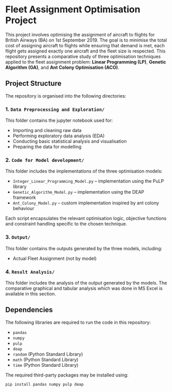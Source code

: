 # Fleet Assignment Optimisation Project

This project involves optimising the assignment of aircraft to flights for British Airways (BA) on 1st September 2019. The goal is to minimise the total cost of assigning aircraft to flights while ensuring that demand is met, each flight gets assigned exactly one aircraft and the fleet size is respected. This repository presents a comparative study of three optimisation techniques applied to the fleet assignment problem: **Linear Programming (LP)**, **Genetic Algorithm (GA)**, and **Ant Colony Optimisation (ACO)**. 
## Project Structure

The repository is organised into the following directories:

### 1. `Data Preprocessing and Exploration/`

This folder contains the jupyter notebook used for:
- Importing and cleaning raw data
- Performing exploratory data analysis (EDA)
- Conducting basic statistical analysis and visualisation
- Preparing the data for modelling

### 2. `Code for Model development/`

This folder includes the implementations of the three optimisation models:
- `Integer_Linear_Programming_Model.py` – implementation using the PuLP library
- `Genetic_Algorithm_Model.py` – implementation using the DEAP framework
- `Ant_Colony_Model.py` – custom implementation inspired by ant colony behaviour

Each script encapsulates the relevant optimisation logic, objective functions and constraint handling specific to the chosen technique.

### 3. `Output/`

This folder contains the outputs generated by the three models, including:
- Actual Fleet Assignment (not by model)


### 4. `Result Analysis/`

This folder includes the analysis of the output generated by the models. The comparative graphical and tabular analysis which was done in MS Excel is available in this section.

## Dependencies

The following libraries are required to run the code in this repository:

- `pandas`
- `numpy`
- `pulp`
- `deap`
- `random` (Python Standard Library)
- `math` (Python Standard Library)
- `time` (Python Standard Library)

The required third-party packages may be installed using:

```bash
pip install pandas numpy pulp deap
